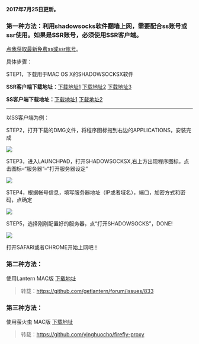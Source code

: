 **2017年7月25日更新。**

### 第一种方法：利用shadowsocks软件翻墙上网，需要配合ss账号或ssr使用。如果是SSR账号，必须使用SSR客户端。

[点我获取最新免费ss或ssr账号](https://github.com/Alvin9999/new-pac/wiki/ss%E5%85%8D%E8%B4%B9%E8%B4%A6%E5%8F%B7)。

具体步骤：

STEP1，下载用于MAC OS X的SHADOWSOCKSX软件 

**SSR客户端下载地址：**[下载地址1](https://shimo.im/api/file/b0Um2Js1mBoqeMV4/attachments/law3fwzlSi8JliNq)  [下载地址2](https://www.babel.cc/share.do?s=1540367796358713)  [下载地址3](https://github.com/shadowsocksr-backup/ShadowsocksX-NG/releases)

**SS客户端下载地址：**[下载地址1](http://yuweining.cn/t/SS-Mac-X.dmg) [下载地址2](https://github.com/shadowsocks/shadowsocks-iOS/releases)


***

以SS客户端为例：

STEP2，打开下载的DMG文件，将程序图标拖到右边的APPLICATIONS，安装完成

![](https://raw.githubusercontent.com/Alvin9999/pac2/master/MAC1.png)

STEP3，进入LAUNCHPAD，打开SHADOWSOCKSX,右上方出现程序图标，点击图标–“服务器”–“打开服务器设定”

![](https://raw.githubusercontent.com/Alvin9999/pac2/master/MAC2.png)

STEP4，根据帐号信息，填写服务器地址（IP或者域名），端口，加密方式和密码，点确定

![](https://raw.githubusercontent.com/Alvin9999/pac2/master/MAC3.png)

STEP5，选择刚刚配置好的服务器，点“打开SHADOWSOCKS”，DONE!

![](https://raw.githubusercontent.com/Alvin9999/pac2/master/MAC4.png)

打开SAFARI或者CHROME开始上网吧！

### 第二种方法：

使用Lantern MAC版 [下载地址](https://raw.githubusercontent.com/getlantern/lantern-binaries/master/lantern-installer.dmg)

> 转载：https://github.com/getlantern/forum/issues/833

### 第三种方法：

使用萤火虫 MAC版 [下载地址](https://github.com/yinghuocho/download/blob/master/firefly_darwin_amd64_install.dmg?raw=true)

> 转载：https://github.com/yinghuocho/firefly-proxy

